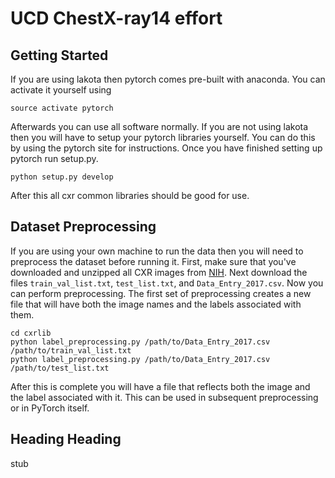 # UCD ChestX-ray14 effort

## Getting Started
If you are using lakota then pytorch comes pre-built with anaconda. You can activate it yourself using

    source activate pytorch

Afterwards you can use all software normally. If you are not using lakota then you will have to setup your
pytorch libraries yourself. You can do this by using the pytorch site for instructions. Once you have finished
setting up pytorch run setup.py.

    python setup.py develop

After this all cxr common libraries should be good for use.

## Dataset Preprocessing
If you are using your own machine to run the data then you will need to preprocess the dataset before running it.
First, make sure that you've downloaded and unzipped all CXR images from [NIH](https://nihcc.app.box.com/v/ChestXray-NIHCC).
Next download the files `train_val_list.txt`, `test_list.txt`, and `Data_Entry_2017.csv`. Now you can perform preprocessing.
The first set of preprocessing creates a new file that will have both the image names and the labels associated with them.

    cd cxrlib
    python label_preprocessing.py /path/to/Data_Entry_2017.csv /path/to/train_val_list.txt
    python label_preprocessing.py /path/to/Data_Entry_2017.csv /path/to/test_list.txt

After this is complete you will have a file that reflects both the image and the label associated with it. This can be used
in subsequent preprocessing or in PyTorch itself.
## Heading Heading
stub
